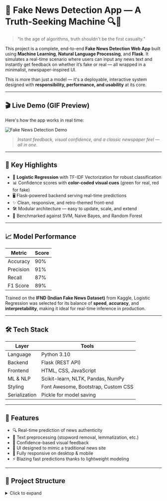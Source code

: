 # 📰 Fake News Detection App — A Truth-Seeking Machine 🔍🧠

> “In the age of algorithms, truth shouldn't be the first casualty.”

This project is a complete, end-to-end **Fake News Detection Web App** built using **Machine Learning**, **Natural Language Processing**, and **Flask**. It simulates a real-time scenario where users can input any news text and instantly get feedback on whether it’s fake or real — all wrapped in a minimalist, newspaper-inspired UI.

This is more than just a model — it's a deployable, interactive system designed with **responsibility, performance, and usability** at its core.

---

## 🎬 Live Demo (GIF Preview)

Here's how the app works in real time:

![Fake News Detection Demo](assets/Demo.gif)

> *Instant feedback, visual confidence, and a classic newspaper feel — all in one.*

---

## 🚀 Key Highlights

- 🧠 **Logistic Regression** with TF-IDF Vectorization for robust classification  
- 📊 Confidence scores with **color-coded visual cues** (green for real, red for fake)  
- 🖥️ Flask-powered backend serving real-time predictions  
- ✨ Clean, responsive, and retro-themed front-end  
- 🛠️ Modular architecture — easy to update, scale, and extend  
- 🧪 Benchmarked against SVM, Naive Bayes, and Random Forest  

---

## 📈 Model Performance

| Metric     | Score |
|------------|-------|
| Accuracy   | 90%   |
| Precision  | 91%   |
| Recall     | 87%   |
| F1 Score   | 89%   |

Trained on the **IFND (Indian Fake News Dataset)** from Kaggle, Logistic Regression was selected for its balance of **speed**, **accuracy**, and **interpretability**, making it ideal for real-time inference in production.

---

## 🛠️ Tech Stack

| Layer       | Tools                                  |
|-------------|----------------------------------------|
| Language    | Python 3.10                            |
| Backend     | Flask (REST API)                       |
| Frontend    | HTML, CSS, JavaScript                  |
| ML & NLP    | Scikit-learn, NLTK, Pandas, NumPy      |
| Styling     | Font Awesome, Bootstrap, Custom CSS    |
| Serialization | Pickle for model saving             |

---

## 🧩 Features

- 🔍 Real-time prediction of news authenticity  
- 🧼 Text preprocessing (stopword removal, lemmatization, etc.)  
- 📑 Confidence-based visual feedback  
- 🎨 UI designed to mimic a traditional news site  
- 📱 Fully responsive on desktop & mobile  
- ⚡ Blazing fast predictions thanks to lightweight modeling  

---

## 📂 Project Structure

<details>
<summary>Click to expand</summary>

FakeNewsDetector/
├── app.py # Flask app
├── model_trainer.py # Model training script
├── text_processor.py # Preprocessing functions
├── model.pkl # Serialized ML model
├── vectorizer.pkl # TF-IDF vectorizer
├── requirements.txt
├── README.md
│
├── templates/
│ └── index.html
├── static/
│ └── style.css
│ └── script.js
├── assets/
│ └── Demo.gif # 🎬 Demo GIF


## 💡 How to Run Locally

```bash
# Clone this repo
git clone https://github.com/yourusername/fake-news-detector.git
cd fake-news-detector

# Install dependencies
pip install -r requirements.txt

# Run the Flask app
python app.py
Visit http://127.0.0.1:5000/ in your browser to interact with the app.
```

🧠 Learning Outcomes
This project helped me grow in:

🔠 Text data preprocessing and TF-IDF vectorization
🎯 Model selection based on real-world tradeoffs
🔁 Flask routing and rendering dynamic content
🛠️ Building modular, full-stack ML applications
🎨 User-first design in ML-driven interfaces



🌍 Real-World Applications:

📡 News verification tools for journalists

🛡️ Browser plugins for fact-checking

📱 Filtering engines for social media platforms

🎓 Educational demos for machine learning students



🔮 Future Improvements
 -Add multilingual fake news detection
 
 -Integrate transformer-based models (BERT)
 
 -Add live URL/news scraping functionality


🌟 Bonus: Why I Built This
I didn’t just want to train another model — I wanted to build something that mirrors a real-world product.

This project combines engineering precision with human-centered design. It's my proof that I can not only build smart systems — but also make them usable, responsive, and scalable for real people.


🤝 Connect with Me
Let’s collaborate or geek out on AI, NLP, or product ideas:

🔗 LinkedIn: https://www.linkedin.com/in/shrey-raghuvanshi-6575a4348/

💌 Email: shreyraghuvanshi10@gmail.com

⭐ If You Liked This...
Give it a ⭐ on GitHub!
It motivates me to keep building open-source, creative tech like this.
